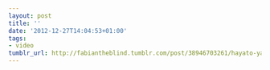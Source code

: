```yaml
---
layout: post
title: ''
date: '2012-12-27T14:04:53+01:00'
tags:
- video
tumblr_url: http://fabiantheblind.tumblr.com/post/38946703261/hayato-yamane-saz-the-assignement-was-to-do-the
---
```

